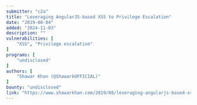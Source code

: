 ```yaml
---
submitter: "c2a"
title: "Leveraging AngularJS-based XSS to Privilege Escalation"
date: "2019-08-04"
added: "2024-11-03"
description: ""
vulnerabilities: [
    "XSS", "Privilege escalation"
]
programs: [
    "undisclosed"
]
authors: [
    "Shawar Khan (@ShawarkOFFICIAL)"
]
bounty: "undisclosed"
link: "https://www.shawarkhan.com/2019/08/leveraging-angularjs-based-xss-to-privilege-escalation.html"
---
```




